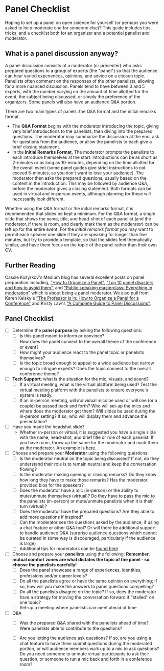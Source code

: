 # Panel Checklist

Hoping to set up a panel on open science for yourself (or perhaps you were asked to help moderate one for someone else)? This guide includes tips, tricks, and a checklist both for an organizer and a potential panelist and moderator. 

## What is a panel discussion anyway? 
A panel discussion consists of a moderator (or presenter) who asks prepared questions to a group of experts (the "panel") so that the audience can hear varied experiences, opinions, and advice on a chosen topic. Panelists often comment on the responses of the other panelists, allowing for a more nuanced discussion. Panels tend to have between 3 and 5 experts, with the number varying on the amount of time allotted for the event, the subject being discussed, or simply the preference of the organizers. Some panels will also have an audience Q&A portion. 

There are two main types of panels: the Q&A format and the initial remarks format.
* The **Q&A Format** begins with the moderator introducing the topic, giving very brief introductions to the panelists, then diving into the prepared questions. The moderator may summarize the discussion at the end, ask for questions from the audience, or allow the panelists to each give a brief closing statement.  
* In the **Initial Remarks Format,** The moderator prompts the panelists to each introduce themselves at the start. Introductions can be as short as 2-minutes or as long as 10-minutes, depending on the time allotted for the overall event (some panel guides give strict instructions to not exceed 5-minutes, as you don't want to lose your audience). The moderator then asks the prepared questions, usually based on the content in the introduction. This may be followed by audience Q&A, before the moderator gives a closing statement. 
Both formats can be used in virtual and in-person events, although planning for these will necessarily look different. 

Whether using the Q&A format or the initial remarks format, it is recommended that slides be kept a minimum. For the Q&A format, a single slide that shows the name, title, and head-shot of each panelist (and the moderator, if there is room, and clearly mark them as the moderator) can be left up for the entire event. For the *initial remarks format* you may want to permit each speaker one slide if they are speaking for longer than five minutes, but try to provide a template, so that the slides feel thematically similar, and have them focus on the topic of the panel rather than their own CV. 

## Further Reading
Cassie Kozyrkov's Medium blog has several excellent posts on panel preparation including, ["How to Organize a Panel"](https://medium.com/hackernoon/how-to-organize-a-panel-676b9d82d678), ["Top 10 panel disasters and how to avoid them"](https://medium.com/hackernoon/top-10-panel-disasters-and-how-to-avoid-them-c37535a6438e), and ["Public speaking masterclass: Everything in moderation"](https://kozyrkov.medium.com/public-speaking-masterclass-everything-in-moderation-ea286e0188d8) which is about being a panel moderator. We also pull from Karen Kelsky's ["The Professor is In: How to Organize a Panel for a Conference"](https://theprofessorisin.com/2013/03/15/how-to-organize-a-panel-for-a-conference/) and Kristy Law's ["A Complete Guide to Panel Discussions"](https://oxfordabstracts.com/blog/a-complete-guide-to-panel-discussions/). 

## Panel Checklist
- [ ] Determine the **panel purpose** by asking the following questions:
     - [ ] Is this panel meant to inform or convince? 
     - [ ] How does the panel connect to the overall theme of the conference or event? 
     - [ ] How might your audience react to the panel topic or panelists themselves? 
     - [ ] Is the topic broad enough to appeal to a wide audience but narrow enough to intrigue experts? Does the topic connect to the overall conference theme? 
- [ ] **Tech Support**: what is the situation for the mic, visuals, and sound? 
     - [ ] If a virtual meeting, what is the virtual platform being used? Test the virtual meeting platform with the panelists to ensure everyone's system is ready.
     - [ ] If an in-person meeting, will individual mics be used or will one (or a couple) be passed back and forth? Who will set-up the mics and where does the moderator get them? Will slides be used during the in-person setting? If so, who will display them and advance the presentation?    
- [ ] Have you made the headshot slide? 
     - Whether in-person or virtual, it is suggested you have a single slide with the name, head-shot, and brief title or role of each panelist. If you have room, throw up the same for the moderator and mark them as the moderator. An example is [here](https://medium.com/hackernoon/how-to-organize-a-panel-676b9d82d678#6-background-signal-in-the-noise).
- [ ] Choose and prepare your **Moderator** using the following questions: 
     - [ ] Is the moderator neutral on the topic being discussed? If not, do they understand their role is to remain neutral and keep the conversation flowing? 
     - [ ] Is the moderator making opening or closing remarks? Do they know how long they have to make those remarks? Has the moderator provided bios for the speakers? 
     - [ ] Does the moderator have a mic (in-person) or the ability to mute/unmute themselves (virtual)? Do they have to pass the mic to the panelists (in-person) or mute/unmute panelists when it is their turn (virtual)? 
     - [ ] Does the moderator have the prepared questions? Are they able to add more questions if inspired? 
     - [ ] Can the moderator see the questions asked by the audience, if using a chat feature or other Q&A tool? Or will there be additional support to handle audience Q&A (surprise audience questions which cannot be curated in some way is discouraged, particularly if the audience is large) 
     - [ ] Additional tips for moderators can be [found here](https://kozyrkov.medium.com/public-speaking-masterclass-everything-in-moderation-ea286e0188d8)  
- [ ] Choose and prepare your **panelists** using the following: **Remember, mutual comfort zones are what dictates the topic of the panel - so choose the panelists carefully!**
     - [ ] Does the panel showcase a range of experiences, identities, professions and/or career levels? 
     - [ ] Do all the panelists agree or have the same opinion on everything; if so, how will you make the answers to panel questions compelling? 
     - [ ] Do all the panelists disagree on the topic? If so, does the moderator have a strategy for moving the conversation forward if "stalled" on one topic?  
     - [ ] Set-up a meeting where panelists can meet ahead of time  
- [ ] Q&A
     - [ ] Was the prepared Q&A shared with the panelists ahead of time? Were panelists able to contribute to the questions? 
     - [ ] Are you letting the audience ask questions? If so, are you using a chat feature to have them submit questions during the moderated portion, or will audience members walk up to a mic to ask questions? Do you need someone to unmute virtual participants to ask their question, or someone to run a mic back and forth in a conference room? 


